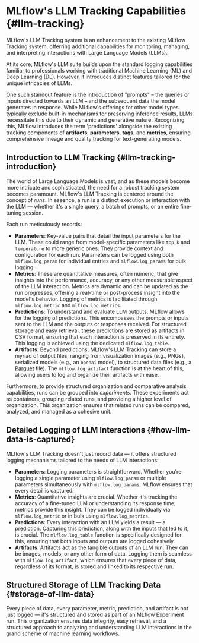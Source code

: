 # MLflow's LLM Tracking Capabilities {#llm-tracking}

MLflow's LLM Tracking system is an enhancement to the existing MLflow
Tracking system, offerring additional capabilities for monitoring,
managing, and interpreting interactions with Large Language Models
(LLMs).

At its core, MLflow's LLM suite builds upon the standard logging
capabilities familiar to professionals working with traditional Machine
Learning (ML) and Deep Learning (DL). However, it introduces distinct
features tailored for the unique intricacies of LLMs.

One such standout feature is the introduction of "prompts" – the queries
or inputs directed towards an LLM – and the subsequent data the model
generates in response. While MLflow's offerings for other model types
typically exclude built-in mechanisms for preserving inference results,
LLMs necessitate this due to their dynamic and generative nature.
Recognizing this, MLflow introduces the term 'predictions' alongside the
existing tracking components of **artifacts**, **parameters**, **tags**,
and **metrics**, ensuring comprehensive lineage and quality tracking for
text-generating models.

## Introduction to LLM Tracking {#llm-tracking-introduction}

The world of Large Language Models is vast, and as these models become
more intricate and sophisticated, the need for a robust tracking system
becomes paramount. MLflow's LLM Tracking is centered around the concept
of *runs*. In essence, a run is a distinct execution or interaction with
the LLM — whether it's a single query, a batch of prompts, or an entire
fine-tuning session.

Each run meticulously records:

-   **Parameters**: Key-value pairs that detail the input parameters for
    the LLM. These could range from model-specific parameters like
    `top_k` and
    `temperature` to more generic ones.
    They provide context and configuration for each run. Parameters can
    be logged using both `mlflow.log_param` for individual entries and
    `mlflow.log_params` for bulk logging.
-   **Metrics**: These are quantitative measures, often numeric, that
    give insights into the performance, accuracy, or any other
    measurable aspect of the LLM interaction. Metrics are dynamic and
    can be updated as the run progresses, offering a real-time or
    post-process insight into the model's behavior. Logging of metrics
    is facilitated through `mlflow.log_metric` and `mlflow.log_metrics`.
-   **Predictions**: To understand and evaluate LLM outputs, MLflow
    allows for the logging of predictions. This encompasses the prompts
    or inputs sent to the LLM and the outputs or responses received. For
    structured storage and easy retrieval, these predictions are stored
    as artifacts in CSV format, ensuring that each interaction is
    preserved in its entirety. This logging is achieved using the
    dedicated `mlflow.log_table`.
-   **Artifacts**: Beyond predictions, MLflow's LLM Tracking can store a
    myriad of output files, ranging from visualization images (e.g.,
    PNGs), serialized models (e.g., an
    `openai` model), to structured data
    files (e.g., a [Parquet](https://parquet.apache.org/) file). The
    `mlflow.log_artifact` function is at the heart of this, allowing
    users to log and organize their artifacts with ease.

Furthermore, to provide structured organization and comparative analysis
capabilities, runs can be grouped into *experiments*. These experiments
act as containers, grouping related runs, and providing a higher level
of organization. This organization ensures that related runs can be
compared, analyzed, and managed as a cohesive unit.

## Detailed Logging of LLM Interactions {#how-llm-data-is-captured}

MLflow's LLM Tracking doesn't just record data — it offers structured
logging mechanisms tailored to the needs of LLM interactions:

-   **Parameters**: Logging parameters is straightforward. Whether
    you're logging a single parameter using `mlflow.log_param` or
    multiple parameters simultaneously with `mlflow.log_params`, MLflow
    ensures that every detail is captured.
-   **Metrics**: Quantitative insights are crucial. Whether it's
    tracking the accuracy of a fine-tuned LLM or understanding its
    response time, metrics provide this insight. They can be logged
    individually via `mlflow.log_metric` or in bulk using
    `mlflow.log_metrics`.
-   **Predictions**: Every interaction with an LLM yields a result — a
    prediction. Capturing this prediction, along with the inputs that
    led to it, is crucial. The `mlflow.log_table` function is
    specifically designed for this, ensuring that both inputs and
    outputs are logged cohesively.
-   **Artifacts**: Artifacts act as the tangible outputs of an LLM run.
    They can be images, models, or any other form of data. Logging them
    is seamless with `mlflow.log_artifact`, which ensures that every
    piece of data, regardless of its format, is stored and linked to its
    respective run.

## Structured Storage of LLM Tracking Data {#storage-of-llm-data}

Every piece of data, every parameter, metric, prediction, and artifact
is not just logged — it's structured and stored as part of an MLflow
Experiment run. This organization ensures data integrity, easy
retrieval, and a structured approach to analyzing and understanding LLM
interactions in the grand scheme of machine learning workflows.
